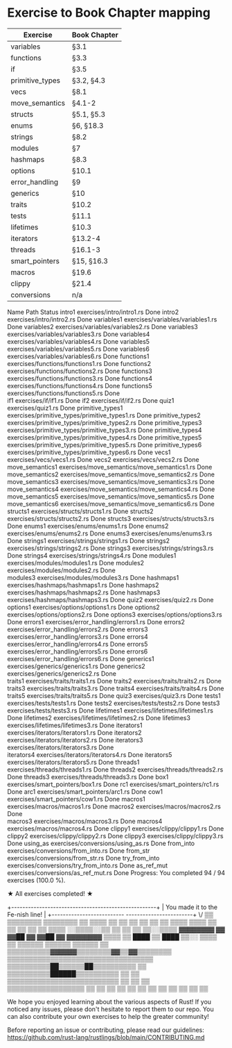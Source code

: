 # Exercise to Book Chapter mapping

| Exercise               | Book Chapter        |
| ---------------------- | ------------------- |
| variables              | §3.1                |
| functions              | §3.3                |
| if                     | §3.5                |
| primitive_types        | §3.2, §4.3          |
| vecs                   | §8.1                |
| move_semantics         | §4.1-2              |
| structs                | §5.1, §5.3          |
| enums                  | §6, §18.3           |
| strings                | §8.2                |
| modules                | §7                  |
| hashmaps               | §8.3                |
| options                | §10.1               |
| error_handling         | §9                  |
| generics               | §10                 |
| traits                 | §10.2               |
| tests                  | §11.1               |
| lifetimes              | §10.3               |
| iterators              | §13.2-4             |
| threads                | §16.1-3             |
| smart_pointers         | §15, §16.3          |
| macros                 | §19.6               |
| clippy                 | §21.4               |
| conversions            | n/a                 |


Name                    Path                                            Status 
intro1                  exercises/intro/intro1.rs                       Done
intro2                  exercises/intro/intro2.rs                       Done
variables1              exercises/variables/variables1.rs               Done
variables2              exercises/variables/variables2.rs               Done
variables3              exercises/variables/variables3.rs               Done
variables4              exercises/variables/variables4.rs               Done
variables5              exercises/variables/variables5.rs               Done
variables6              exercises/variables/variables6.rs               Done
functions1              exercises/functions/functions1.rs               Done
functions2              exercises/functions/functions2.rs               Done
functions3              exercises/functions/functions3.rs               Done
functions4              exercises/functions/functions4.rs               Done
functions5              exercises/functions/functions5.rs               Done   
if1                     exercises/if/if1.rs                             Done
if2                     exercises/if/if2.rs                             Done
quiz1                   exercises/quiz1.rs                              Done
primitive_types1        exercises/primitive_types/primitive_types1.rs   Done
primitive_types2        exercises/primitive_types/primitive_types2.rs   Done
primitive_types3        exercises/primitive_types/primitive_types3.rs   Done
primitive_types4        exercises/primitive_types/primitive_types4.rs   Done
primitive_types5        exercises/primitive_types/primitive_types5.rs   Done
primitive_types6        exercises/primitive_types/primitive_types6.rs   Done
vecs1                   exercises/vecs/vecs1.rs                         Done
vecs2                   exercises/vecs/vecs2.rs                         Done
move_semantics1         exercises/move_semantics/move_semantics1.rs     Done
move_semantics2         exercises/move_semantics/move_semantics2.rs     Done
move_semantics3         exercises/move_semantics/move_semantics3.rs     Done
move_semantics4         exercises/move_semantics/move_semantics4.rs     Done   
move_semantics5         exercises/move_semantics/move_semantics5.rs     Done
move_semantics6         exercises/move_semantics/move_semantics6.rs     Done
structs1                exercises/structs/structs1.rs                   Done
structs2                exercises/structs/structs2.rs                   Done
structs3                exercises/structs/structs3.rs                   Done
enums1                  exercises/enums/enums1.rs                       Done
enums2                  exercises/enums/enums2.rs                       Done
enums3                  exercises/enums/enums3.rs                       Done
strings1                exercises/strings/strings1.rs                   Done
strings2                exercises/strings/strings2.rs                   Done
strings3                exercises/strings/strings3.rs                   Done
strings4                exercises/strings/strings4.rs                   Done
modules1                exercises/modules/modules1.rs                   Done
modules2                exercises/modules/modules2.rs                   Done   
modules3                exercises/modules/modules3.rs                   Done
hashmaps1               exercises/hashmaps/hashmaps1.rs                 Done
hashmaps2               exercises/hashmaps/hashmaps2.rs                 Done
hashmaps3               exercises/hashmaps/hashmaps3.rs                 Done
quiz2                   exercises/quiz2.rs                              Done
options1                exercises/options/options1.rs                   Done
options2                exercises/options/options2.rs                   Done
options3                exercises/options/options3.rs                   Done
errors1                 exercises/error_handling/errors1.rs             Done
errors2                 exercises/error_handling/errors2.rs             Done
errors3                 exercises/error_handling/errors3.rs             Done
errors4                 exercises/error_handling/errors4.rs             Done
errors5                 exercises/error_handling/errors5.rs             Done
errors6                 exercises/error_handling/errors6.rs             Done
generics1               exercises/generics/generics1.rs                 Done
generics2               exercises/generics/generics2.rs                 Done   
traits1                 exercises/traits/traits1.rs                     Done
traits2                 exercises/traits/traits2.rs                     Done
traits3                 exercises/traits/traits3.rs                     Done
traits4                 exercises/traits/traits4.rs                     Done
traits5                 exercises/traits/traits5.rs                     Done
quiz3                   exercises/quiz3.rs                              Done
tests1                  exercises/tests/tests1.rs                       Done
tests2                  exercises/tests/tests2.rs                       Done
tests3                  exercises/tests/tests3.rs                       Done
lifetimes1              exercises/lifetimes/lifetimes1.rs               Done
lifetimes2              exercises/lifetimes/lifetimes2.rs               Done
lifetimes3              exercises/lifetimes/lifetimes3.rs               Done
iterators1              exercises/iterators/iterators1.rs               Done
iterators2              exercises/iterators/iterators2.rs               Done
iterators3              exercises/iterators/iterators3.rs               Done   
iterators4              exercises/iterators/iterators4.rs               Done
iterators5              exercises/iterators/iterators5.rs               Done
threads1                exercises/threads/threads1.rs                   Done
threads2                exercises/threads/threads2.rs                   Done
threads3                exercises/threads/threads3.rs                   Done
box1                    exercises/smart_pointers/box1.rs                Done
rc1                     exercises/smart_pointers/rc1.rs                 Done
arc1                    exercises/smart_pointers/arc1.rs                Done
cow1                    exercises/smart_pointers/cow1.rs                Done
macros1                 exercises/macros/macros1.rs                     Done
macros2                 exercises/macros/macros2.rs                     Done   
macros3                 exercises/macros/macros3.rs                     Done
macros4                 exercises/macros/macros4.rs                     Done
clippy1                 exercises/clippy/clippy1.rs                     Done
clippy2                 exercises/clippy/clippy2.rs                     Done
clippy3                 exercises/clippy/clippy3.rs                     Done
using_as                exercises/conversions/using_as.rs               Done
from_into               exercises/conversions/from_into.rs              Done
from_str                exercises/conversions/from_str.rs               Done
try_from_into           exercises/conversions/try_from_into.rs          Done
as_ref_mut              exercises/conversions/as_ref_mut.rs             Done
Progress: You completed 94 / 94 exercises (100.0 %).


★ All exercises completed! ★

+----------------------------------------------------+
|          You made it to the Fe-nish line!          |
+--------------------------  ------------------------+
                          \\/
     ▒▒          ▒▒▒▒▒▒▒▒      ▒▒▒▒▒▒▒▒          ▒▒
   ▒▒▒▒  ▒▒    ▒▒        ▒▒  ▒▒        ▒▒    ▒▒  ▒▒▒▒
   ▒▒▒▒  ▒▒  ▒▒            ▒▒            ▒▒  ▒▒  ▒▒▒▒
 ░░▒▒▒▒░░▒▒  ▒▒            ▒▒            ▒▒  ▒▒░░▒▒▒▒
   ▓▓▓▓▓▓▓▓  ▓▓      ▓▓██  ▓▓  ▓▓██      ▓▓  ▓▓▓▓▓▓▓▓
     ▒▒▒▒    ▒▒      ████  ▒▒  ████      ▒▒░░  ▒▒▒▒
       ▒▒  ▒▒▒▒▒▒        ▒▒▒▒▒▒        ▒▒▒▒▒▒  ▒▒
         ▒▒▒▒▒▒▒▒▒▒▓▓▓▓▓▓▒▒▒▒▒▒▒▒▓▓▒▒▓▓▒▒▒▒▒▒▒▒
           ▒▒▒▒▒▒▒▒▒▒▒▒▒▒▒▒▒▒▒▒▒▒▒▒▒▒▒▒▒▒▒▒▒▒
             ▒▒▒▒▒▒▒▒▒▒██▒▒▒▒▒▒██▒▒▒▒▒▒▒▒▒▒
           ▒▒  ▒▒▒▒▒▒▒▒▒▒██████▒▒▒▒▒▒▒▒▒▒  ▒▒
         ▒▒    ▒▒▒▒▒▒▒▒▒▒▒▒▒▒▒▒▒▒▒▒▒▒▒▒▒▒    ▒▒
       ▒▒    ▒▒    ▒▒▒▒▒▒▒▒▒▒▒▒▒▒▒▒▒▒    ▒▒    ▒▒
       ▒▒  ▒▒    ▒▒                  ▒▒    ▒▒  ▒▒
           ▒▒  ▒▒                      ▒▒  ▒▒

We hope you enjoyed learning about the various aspects of Rust!
If you noticed any issues, please don't hesitate to report them to our repo.
You can also contribute your own exercises to help the greater community!

Before reporting an issue or contributing, please read our guidelines:
https://github.com/rust-lang/rustlings/blob/main/CONTRIBUTING.md